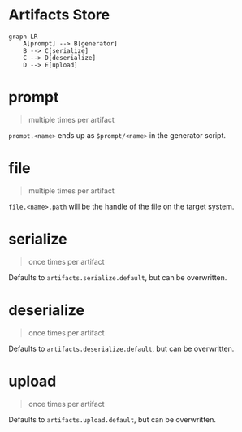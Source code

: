 # Artifacts Store

```mermaid
graph LR
    A[prompt] --> B[generator]
    B --> C[serialize]
    C --> D[deserialize]
    D --> E[upload]
```

# prompt

> multiple times per artifact

`prompt.<name>` ends up as `$prompt/<name>` in the generator script.

# file

> multiple times per artifact

`file.<name>.path` will be the handle of the file on the target system.

# serialize

> once times per artifact

Defaults to `artifacts.serialize.default`, but can be overwritten.

# deserialize

> once times per artifact

Defaults to `artifacts.deserialize.default`, but can be overwritten.

# upload

> once times per artifact

Defaults to `artifacts.upload.default`, but can be overwritten.
